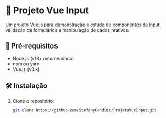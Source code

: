 # 🚀 Projeto Vue Input

Um projeto Vue.js para demonstração e estudo de componentes de input, validação de formulários e manipulação de dados reativos.

## 📌 Pré-requisitos

- Node.js (v18+ recomendado)
- npm ou yarn
- Vue.js (v3.x)

## 🛠️ Instalação

1. Clone o repositório:
   ```bash
   git clone https://github.com/StefanyCandida/ProjetoVueInput.git